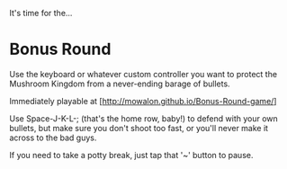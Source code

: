 It's time for the...
# Bonus Round

Use the keyboard or whatever custom controller you want to protect the Mushroom Kingdom from a never-ending barage of bullets.

Immediately playable at [http://mowalon.github.io/Bonus-Round-game/]

Use Space-J-K-L-; (that's the home row, baby!) to defend with your own bullets, but make sure you don't shoot too fast, or you'll never make it across to the bad guys.

If you need to take a potty break, just tap that '~' button to pause.
